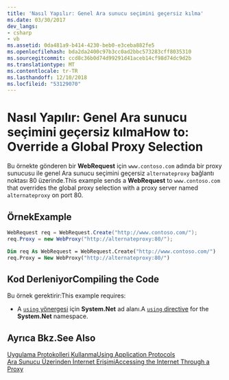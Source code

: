 ```yaml
---
title: 'Nasıl Yapılır: Genel Ara sunucu seçimini geçersiz kılma'
ms.date: 03/30/2017
dev_langs:
- csharp
- vb
ms.assetid: 0da481a9-b414-4230-beb0-e3ceba882fe5
ms.openlocfilehash: bda2da2400c97b3cc0ad2bbc573283cff8035310
ms.sourcegitcommit: ccd8c36b0d74d99291d41aceb14cf98d74dc9d2b
ms.translationtype: MT
ms.contentlocale: tr-TR
ms.lasthandoff: 12/10/2018
ms.locfileid: "53129070"
---
```

# <a name="how-to-override-a-global-proxy-selection"></a><span data-ttu-id="d7aa3-102">Nasıl Yapılır: Genel Ara sunucu seçimini geçersiz kılma</span><span class="sxs-lookup"><span data-stu-id="d7aa3-102">How to: Override a Global Proxy Selection</span></span>
<span data-ttu-id="d7aa3-103">Bu örnekte gönderen bir **WebRequest** için `www.contoso.com` adında bir proxy sunucusu ile genel Ara sunucu seçimini geçersiz `alternateproxy` bağlantı noktası 80 üzerinde.</span><span class="sxs-lookup"><span data-stu-id="d7aa3-103">This example sends a **WebRequest** to `www.contoso.com` that overrides the global proxy selection with a proxy server named `alternateproxy` on port 80.</span></span>  
  
## <a name="example"></a><span data-ttu-id="d7aa3-104">Örnek</span><span class="sxs-lookup"><span data-stu-id="d7aa3-104">Example</span></span>  
  
```csharp  
WebRequest req = WebRequest.Create("http://www.contoso.com/");  
req.Proxy = new WebProxy("http://alternateproxy:80/");  
```  
  
```vb  
Dim req As WebRequest = WebRequest.Create("http://www.contoso.com/")  
req.Proxy = New WebProxy("http://alternateproxy:80/")  
```  
  
## <a name="compiling-the-code"></a><span data-ttu-id="d7aa3-105">Kod Derleniyor</span><span class="sxs-lookup"><span data-stu-id="d7aa3-105">Compiling the Code</span></span>  
 <span data-ttu-id="d7aa3-106">Bu örnek gerektirir:</span><span class="sxs-lookup"><span data-stu-id="d7aa3-106">This example requires:</span></span>  
  
-   <span data-ttu-id="d7aa3-107">A [ `using` yönergesi](~/docs/csharp/language-reference/keywords/using-directive.md) için **System.Net** ad alanı.</span><span class="sxs-lookup"><span data-stu-id="d7aa3-107">A [`using` directive](~/docs/csharp/language-reference/keywords/using-directive.md) for the **System.Net** namespace.</span></span>  
  
## <a name="see-also"></a><span data-ttu-id="d7aa3-108">Ayrıca Bkz.</span><span class="sxs-lookup"><span data-stu-id="d7aa3-108">See Also</span></span>  
 [<span data-ttu-id="d7aa3-109">Uygulama Protokolleri Kullanma</span><span class="sxs-lookup"><span data-stu-id="d7aa3-109">Using Application Protocols</span></span>](../../../docs/framework/network-programming/using-application-protocols.md)  
 [<span data-ttu-id="d7aa3-110">Ara Sunucu Üzerinden İnternet Erişimi</span><span class="sxs-lookup"><span data-stu-id="d7aa3-110">Accessing the Internet Through a Proxy</span></span>](../../../docs/framework/network-programming/accessing-the-internet-through-a-proxy.md)
